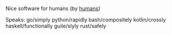 Nice software for humans (by [humans](http://id.nicerobot.io))

Speaks: go/simply python/rapidly bash/compositely kotlin/crossly haskell/functionally guile/slyly rust/safely
